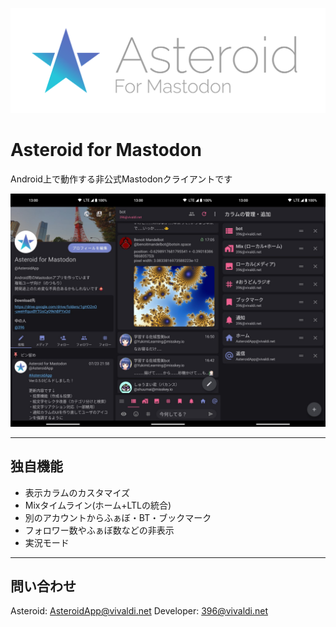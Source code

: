 ![](logo/asteroid.svg)

# Asteroid for Mastodon
Android上で動作する非公式Mastodonクライアントです

![](screenshots/screenshot.jpg)

---
## 独自機能

+ 表示カラムのカスタマイズ
+ Mixタイムライン(ホーム+LTLの統合)
+ 別のアカウントからふぁぼ・BT・ブックマーク
+ フォロワー数やふぁぼ数などの非表示
+ 実況モード

---
## 問い合わせ

Asteroid: [AsteroidApp@vivaldi.net](https://social.vivaldi.net/@AsteroidApp)
Developer: [396@vivaldi.net](https://social.vivaldi.net/@396)
